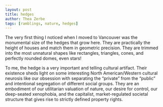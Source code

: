 ```yaml
---
layout: post
title: hedges
author: Thea Zerbe
tags: [ramblings, nature, hedges]
---
```

The very first thing I noticed when I moved to Vancouver was the monumental size of the hedges that grow here. They are practically the height of houses and match them in geometric precision. They are trimmed into the most unnatural shapes like rectangles, triangles, cones, and perfectly rounded domes, even stars!

To me, the hedge is a very important and telling cultural artifact. Their existence sheds light on some interesting North American/Western cultural neurosis like our obsession with separating the “private” from the “public” and intentional segregation of different social groups. They are an embodiment of our utilitarian valuation of nature, our desire for control, our deep-seated xenophobia, and the capitalist, market-regulated societal structure that gives rise to strictly defined property rights.
